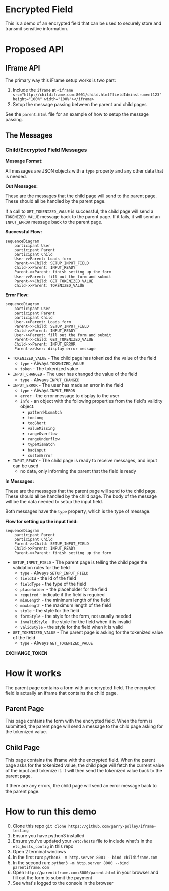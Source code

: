 # Encrypted Field

This is a demo of an encrypted field that can be used to securely store and transmit sensitive information.


# Proposed API

## IFrame API

The primary way this iFrame setup works is two part:

1. Include the `iframe` at `<iframe src="http://childiframe.com:8001/child.html?fieldId=instrument123" height="100%" width="100%"></iframe>`
2. Setup the message passing between the parent and child pages

See the `parent.html` file for an example of how to setup the message passing.

## The Messages

### Child/Encrypted Field Messages

**Message Format:**

All messages are JSON objects with a `type` property and any other data that is needed.

**Out Messages:**

These are the messages that the child page will send to the parent page. These should all be handled by the parent page.

If a call to `GET_TOKENIZED_VALUE` is successful, the child page will send a `TOKENIZED_VALUE` message back to the parent page. If it fails, it will send an `INPUT_ERROR` message back to the parent page.

**Successful Flow:**

```mermaid
sequenceDiagram
    participant User
    participant Parent
    participant Child
    User->>Parent: Loads form
    Parent->>Child: SETUP_INPUT_FIELD
    Child->>Parent: INPUT_READY
    Parent->>Parent: finish setting up the form
    User->>Parent: fill out the form and submit
    Parent->>Child: GET_TOKENIZED_VALUE
    Child->>Parent: TOKENIZED_VALUE
```

**Error Flow:**

```mermaid
sequenceDiagram
    participant User
    participant Parent
    participant Child
    User->>Parent: Loads form
    Parent->>Child: SETUP_INPUT_FIELD
    Child->>Parent: INPUT_READY
    User->>Parent: fill out the form and submit
    Parent->>Child: GET_TOKENIZED_VALUE
    Child->>Parent: INPUT_ERROR
    Parent->>User: display error message
```

* `TOKENIZED_VALUE` - The child page has tokenized the value of the field
  * `type` - Always `TOKENIZED_VALUE`
  * `token` - The tokenized value
* `INPUT_CHANGED` - The user has changed the value of the field
  * `type` - Always `INPUT_CHANGED`
* `INPUT_ERROR` - The user has made an error in the field
  * `type` - Always `INPUT_ERROR`
  * `error` - the error message to display to the user
  * `info` - an object with the following properties from the field's validity object:
    * `patternMismatch`
    * `tooLong`
    * `tooShort`
    * `valueMissing`
    * `rangeOverflow`
    * `rangeUnderflow`
    * `typeMismatch`
    * `badInput`
    * `customError`
* `INPUT_READY` - The child page is ready to receive messages, and input can be used
  * no data, only informing the parent that the field is ready

**In Messages:**

These are the messages that the parent page will send to the child page. These should all be handled by the child page. The body of the message will be the data needed to setup the input field.

Both messages have the `type` property, which is the type of message.

**Flow for setting up the input field:**

```mermaid
sequenceDiagram
    participant Parent
    participant Child
    Parent->>Child: SETUP_INPUT_FIELD
    Child->>Parent: INPUT_READY
    Parent->>Parent: finish setting up the form
```

* `SETUP_INPUT_FIELD` - The parent page is telling the child page the validation rules for the field
  * `type` - Always `SETUP_INPUT_FIELD`
  * `fieldId` - the id of the field
  * `fieldType` - the type of the field
  * `placeholder` - the placeholder for the field
  * `required` - indicate if the field is required
  * `minLength` - the minimum length of the field
  * `maxLength` - the maximum length of the field
  * `style` - the style for the field
  * `formStyle` - the style for the form, not usually needed
  * `invalidStyle` - the style for the field when it is invalid
  * `validStyle` - the style for the field when it is valid
* `GET_TOKENIZED_VALUE` - The parent page is asking for the tokenized value of the field
  * `type` - Always `GET_TOKENIZED_VALUE`


**EXCHANGE_TOKEN**


# How it works

The parent page contains a form with an encrypted field. The encrypted field is actually an iframe that contains the child page.

## Parent Page

This page contains the form with the encrypted field. When the form is submitted, the parent page will send a message to the child page asking for the tokenized value.

## Child Page

This page contains the iframe with the encrypted field. When the parent page asks for the tokenized value, the child page will fetch the current value of the input and tokenize it. It will then send the tokenized value back to the parent page.

If there are any errors, the child page will send an error message back to the parent page.

# How to run this demo

0. Clone this repo `git clone https://github.com/garry-polley/iframe-testing`
0. Ensure you have python3 installed
0. Ensure you've updated your `/etc/hosts` file to include what's in the `etc_hosts_config` in this repo
0. Open 2 terminal windows
0. In the first run: `python3 -m http.server 8001 --bind childiframe.com`
0. In the second run: `python3 -m http.server 8000 --bind parentiframe.com`
0. Open `http://parentiframe.com:8000/parent.html` in your browser and fill out the form to submit the payment
0. See what's logged to the console in the browser
